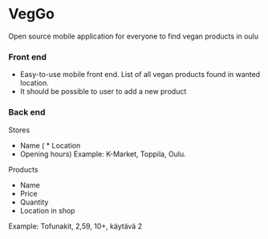 # VegGo
Open source mobile application for everyone to find vegan products in oulu

### Front end 
* Easy-to-use mobile front end. List of all vegan products found in wanted location.
* It should be possible to user to add a new product

### Back end
Stores
  * Name
(  * Location
  * Opening hours)
Example: K-Market, Toppila, Oulu.

Products
  * Name
  * Price
  * Quantity
  * Location in shop
  
Example: Tofunakit, 2,59, 10+, käytävä 2
